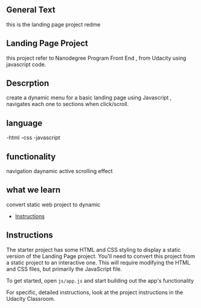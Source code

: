
## General Text
this is the landing page project redme

## Landing Page Project
this project refer to Nanodegree Program Front End , from Udacity
using javascript code.

## Descrption 
 create a dynamic menu for a basic landing page using Javascript , navigates each one to sections when click/scroll.

 ## language
 -html
 -css
 -javascript

 ## functionality 
 navigation
 daynamic active 
 scrolling effect

 ## what we learn
 convert static web project to dynamic 


* [Instructions](#instructions)

## Instructions

The starter project has some HTML and CSS styling to display a static version of the Landing Page project. You'll need to convert this project from a static project to an interactive one. This will require modifying the HTML and CSS files, but primarily the JavaScript file.

To get started, open `js/app.js` and start building out the app's functionality

For specific, detailed instructions, look at the project instructions in the Udacity Classroom.


